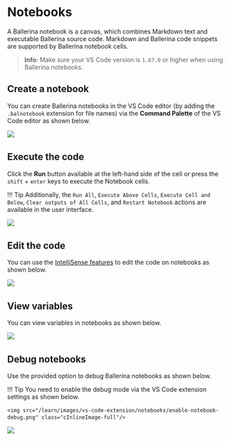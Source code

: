 # Notebooks

A Ballerina notebook is a canvas, which combines Markdown text and executable Ballerina source code. Markdown and Ballerina code snippets are supported by Ballerina notebook cells.

>**Info:** Make sure your VS Code version is `1.67.0` or higher when using Ballerina notebooks.

## Create a notebook 

You can create Ballerina notebooks in the VS Code editor (by adding the `.balnotebook` extension for file names) via the **Command Palette** of the VS Code editor as shown below.

<img src="/learn/images/vs-code-extension/notebooks/notebook-create.gif" class="cInlineImage-full"/>

## Execute the code

Click the **Run** button available at the left-hand side of the cell or press the `shift` + `enter` keys to execute the Notebook cells. 

!!! Tip
     Additionally, the `Run All`, `Execute Above Cells`, `Execute Cell and Below`, `Clear outputs of All Cells`, and `Restart Notebook` actions are available in the user interface.

<img src="/learn/images/vs-code-extension/notebooks/notebook-code-execution.gif" class="cInlineImage-full"/>

## Edit the code

You can use the [IntelliSense features](https://wso2.com/ballerina/vscode/docs/write-the-code/intellisense/) to edit the code on notebooks as shown below.

<img src="/learn/images/vs-code-extension/notebooks/notebook-code-completion.gif" class="cInlineImage-full"/>

## View variables

You can view variables in notebooks as shown below.

<img src="/learn/images/vs-code-extension/notebooks/notebook-variable-view.gif" class="cInlineImage-full"/>

## Debug notebooks

Use the provided option to debug Ballerina notebooks as shown below.

!!! Tip 
    You need to enable the debug mode via the VS Code extension settings as shown below.

    <img src="/learn/images/vs-code-extension/notebooks/enable-notebook-debug.png" class="cInlineImage-full"/>

<img src="/learn/images/vs-code-extension/notebooks/notebook-debug.gif" class="cInlineImage-full"/>
